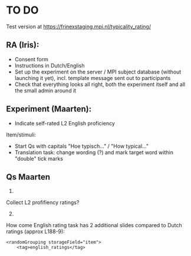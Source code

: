 TO DO
=====

Test version at
https://frinexstaging.mpi.nl/typicality_rating/


RA (Iris):
----------

- Consent form
- Instructions in Dutch/English
- Set up the experiment on the server / MPI subject database (without launching it yet), incl. template message sent out to participants
- Check that everything looks all right, both the experiment itself and all the small admin around it


Experiment (Maarten):
---------------------

- Indicate self-rated L2 English proficiency

Item/stimuli:
- Start Qs with capitals "Hoe typisch..." / "How typical..."
- Translation task: change wording (?) and mark target word within "double" tick marks


Qs Maarten
----------

1)
Collect L2 profifiency ratings?

2)
How come English rating task has 2 additional slides compared to Dutch ratings (approx L188-9):

    <randomGrouping storageField="item">
        <tag>english_ratings</tag>

